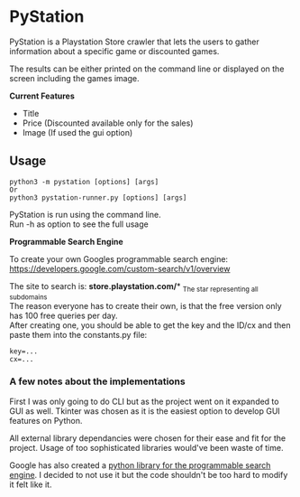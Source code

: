 # **PyStation**

PyStation is a Playstation Store crawler that lets the users to gather information about a specific game or discounted games.  

The results can be either printed on the command line or displayed on the screen including the games image.

**Current Features**
- Title
- Price (Discounted available only for the sales)
- Image (If used the gui option)

## **Usage**
    python3 -m pystation [options] [args]
    Or
    python3 pystation-runner.py [options] [args]

PyStation is run using the command line.  
Run -h as option to see the full usage

**Programmable Search Engine**  

To create your own Googles programmable search engine: https://developers.google.com/custom-search/v1/overview
  
The site to search is: **store.playstation.com/*** <sub>The star representing all subdomains</sub>  
The reason everyone has to create their own, is that the free version only has 100 free queries per day.  
After creating one, you should be able to get the key and the ID/cx and then paste them into the constants.py file:

    key=...
    cx=...

### **A few notes about the implementations**

First I was only going to do CLI but as the project went on it expanded to GUI as well. Tkinter was chosen as it is the easiest option to develop GUI features on Python.  

All external library dependancies were chosen for their ease and fit for the project. Usage of too sophisticated libraries would've been waste of time.

Google has also created a [python library for the programmable search engine](https://github.com/googleapis/google-api-python-client). I decided to not use it but the code shouldn't be too hard to modify it felt like it.